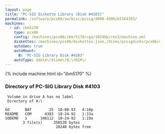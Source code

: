 ```yaml
---
layout: page
title: "PC-SIG Diskette Library (Disk #4103)"
permalink: /software/pcx86/sw/misc/pcsig/4000-4999/DISK4103/
machines:
  - id: ibm5170
    type: pcx86
    config: /machines/pcx86/ibm/5170/cga/1024kb/rev3/machine.xml
    diskettes: /machines/pcx86/diskettes.json,/disks/pcsigdisks/pcx86/diskettes.json
    autoGen: true
    autoMount:
      B: "PC-SIG Library Disk #4103"
    autoType: $date\r$time\rB:\rDIR\r
---
```


{% include machine.html id="ibm5170" %}

### Directory of PC-SIG Library Disk #4103

     Volume in drive A has no label
     Directory of A:\

    GO       BAT        25  10-08-93   4:10p
    README   COM      4383  10-24-92   1:33a
    SODEMO   1      346112  10-24-92   1:19a
            3 file(s)     350520 bytes
                           10240 bytes free
